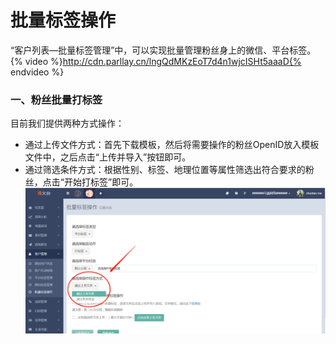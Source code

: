 # 批量标签操作

“客户列表—批量标签管理”中，可以实现批量管理粉丝身上的微信、平台标签。  
{% video %}http://cdn.parllay.cn/lngQdMKzEoT7d4n1wjcISHt5aaaD{% endvideo %}

### 一、粉丝批量打标签

目前我们提供两种方式操作：

* 通过上传文件方式：首先下载模板，然后将需要操作的粉丝OpenID放入模板文件中，之后点击“上传并导入”按钮即可。
* 通过筛选条件方式：根据性别、标签、地理位置等属性筛选出符合要求的粉丝，点击“开始打标签”即可。  
![](/assets/1516358455.png)



